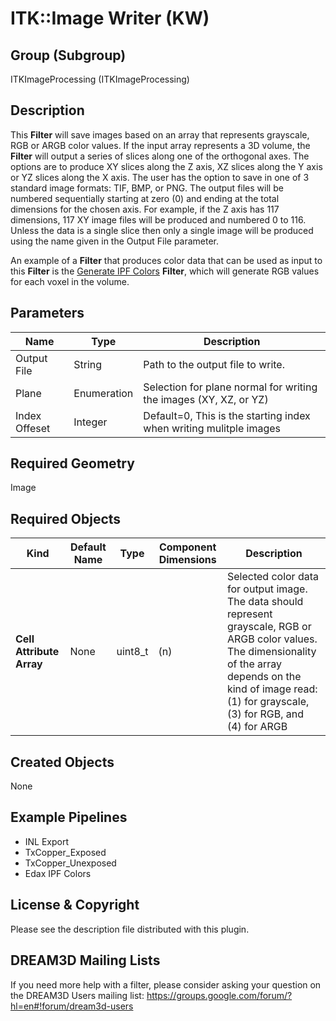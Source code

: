 # ITK::Image Writer (KW)

## Group (Subgroup) ##

ITKImageProcessing (ITKImageProcessing)

## Description ##

This **Filter** will save images based on an array that represents grayscale, RGB or ARGB color values. If the input array represents a 3D volume, the **Filter** will output a series of slices along one of the orthogonal axes.  The options are to produce XY slices along the Z axis, XZ slices along the Y axis or YZ slices along the X axis. The user has the option to save in one of 3 standard image formats: TIF, BMP, or PNG. The output files will be numbered sequentially starting at zero (0) and ending at the total dimensions for the chosen axis. For example, if the Z axis has 117 dimensions, 117 XY image files will be produced and numbered 0 to 116. Unless the data is a single slice then only a single image will be produced using the name given in the Output File parameter.

An example of a **Filter** that produces color data that can be used as input to this **Filter** is the [Generate IPF Colors](generateipfcolors.html) **Filter**, which will generate RGB values for each voxel in the volume.

## Parameters ##

| Name             | Type | Description |
|------------------|------| --------------|
| Output File | String | Path to the output file to write. |
| Plane | Enumeration | Selection for plane normal for writing the images (XY, XZ, or YZ) |
| Index Offeset | Integer | Default=0, This is the starting index when writing mulitple images |

## Required Geometry ##

Image 

## Required Objects ##

| Kind | Default Name | Type | Component Dimensions | Description |
|------|--------------|------|----------------------|-------------|
| **Cell Attribute Array** | None| uint8_t | (n) | Selected color data for output image. The data should represent grayscale, RGB or ARGB color values. The dimensionality of the array depends on the kind of image read: (1) for grayscale, (3) for RGB, and (4) for ARGB |


## Created Objects ##

None

## Example Pipelines ##

+ INL Export
+ TxCopper_Exposed
+ TxCopper_Unexposed
+ Edax IPF Colors

## License & Copyright ##

Please see the description file distributed with this plugin.

## DREAM3D Mailing Lists ##

If you need more help with a filter, please consider asking your question on the DREAM3D Users mailing list:
https://groups.google.com/forum/?hl=en#!forum/dream3d-users

